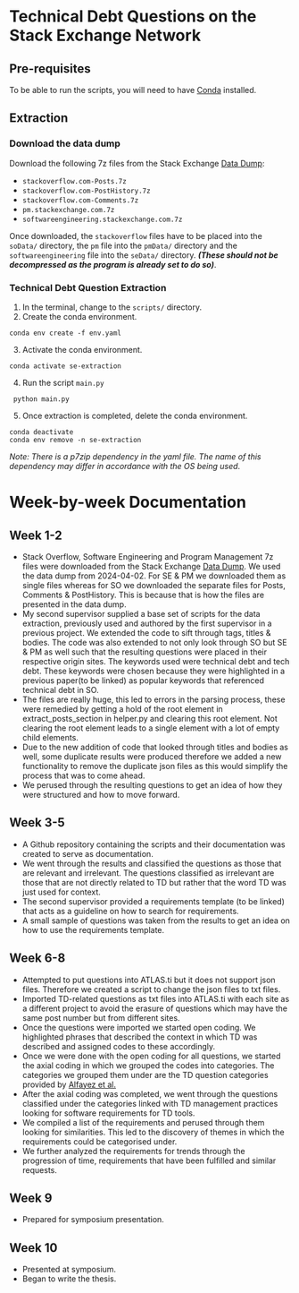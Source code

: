 # Technical Debt Questions on the Stack Exchange Network
## Pre-requisites
To be able to run the scripts, you will need to have [Conda](https://docs.conda.io/projects/conda/en/stable/user-guide/install/index.html) installed.
## Extraction
### Download the data dump
Download the following 7z files from the Stack Exchange [Data Dump](https://archive.org/details/stackexchange):
* `stackoverflow.com-Posts.7z`
* `stackoverflow.com-PostHistory.7z`
* `stackoverflow.com-Comments.7z`
* `pm.stackexchange.com.7z`
* `softwareengineering.stackexchange.com.7z`

Once downloaded, the `stackoverflow` files have to be placed into the `soData/` directory, the `pm` file into the `pmData/` directory and the `softwareengineering` file into the `seData/` directory.
**_(These should not be decompressed as the program is already set to do so)_**.

### Technical Debt Question Extraction
1. In the terminal, change to the `scripts/` directory.
2. Create the conda environment. 

```
conda env create -f env.yaml
``` 

3. Activate the conda environment.

```
conda activate se-extraction
```

4. Run the script `main.py`
```
 python main.py
```
5. Once extraction is completed, delete the conda environment.
```
conda deactivate
conda env remove -n se-extraction
```

_Note: There is a p7zip dependency in the yaml file. The name of this dependency may differ in accordance with the OS being used_.

# Week-by-week Documentation
## Week 1-2
* Stack Overflow, Software Engineering and Program Management 7z files were downloaded from the Stack Exchange [Data Dump](https://archive.org/details/stackexchange). We used the data dump from 2024-04-02. For SE & PM we downloaded them as single files whereas for SO we downloaded the separate files for Posts, Comments & PostHistory. This is because that is how the files are presented in the data dump.
* My second supervisor supplied a base set of scripts for the data extraction, previously used and authored by the first supervisor in a previous project. We extended the code to sift through tags, titles & bodies. The code was also extended to not only look through SO but SE & PM as well such that the resulting questions were placed in their respective origin sites. The keywords used were technical debt and tech debt. These keywords were chosen because they were highlighted in a previous paper(to be linked) as popular keywords that referenced technical debt in SO.
* The files are really huge, this led to errors in the parsing process, these were remedied by getting a hold of the root element in extract_posts_section in helper.py and clearing this root element. Not clearing the root element leads to a single element with a lot of empty child elements.
* Due to the new addition of code that looked through titles and bodies as well, some duplicate results were produced therefore we added a new functionality to remove the duplicate json files as this would simplify the process that was to come ahead.
* We perused through the resulting questions to get an idea of how they were structured and how to move forward.

## Week 3-5
* A Github repository containing the scripts and their documentation was created to serve as documentation.
* We went through the results and classified the questions as those that are relevant and irrelevant. The questions classified as irrelevant are those that are not directly related to TD but rather that the word TD was just used for context.
* The second supervisor provided a requirements template (to be linked) that acts as a guideline on how to search for requirements.
* A small sample of questions was taken from the results to get an idea on how to use the requirements template.

## Week 6-8
* Attempted to put questions into ATLAS.ti but it does not support json files. Therefore we created a script to change the json files to txt files.
* Imported TD-related questions as txt files into ATLAS.ti with each site as a different project to avoid the erasure of questions which may have the same post number but from different sites.
* Once the questions were imported we started open coding. We highlighted phrases that described the context in which TD was described and assigned codes to these accordingly.
* Once we were done with the open coding for all questions, we started the axial coding in which we grouped the codes into categories. The categories we grouped them under are the TD question categories provided by [Alfayez et al.](https://link.springer.com/article/10.1007/s10664-022-10269-5)
* After the axial coding was completed, we went through the questions classified under the categories linked with TD management practices looking for software requirements for TD tools.
* We compiled a list of the requirements and perused through them looking for similarities. This led to the discovery of themes in which the requirements could be categorised under.
* We further analyzed the requirements for trends through the progression of time, requirements that have been fulfilled and similar requests.

## Week 9
* Prepared for symposium presentation.

## Week 10
* Presented at symposium.
* Began to write the thesis.